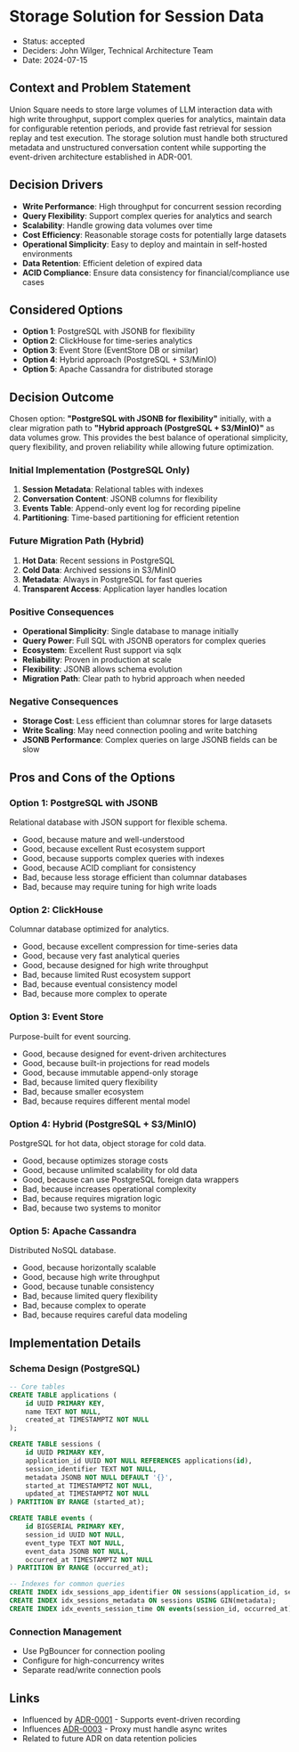 # Storage Solution for Session Data

- Status: accepted
- Deciders: John Wilger, Technical Architecture Team
- Date: 2024-07-15

## Context and Problem Statement

Union Square needs to store large volumes of LLM interaction data with high write throughput, support complex queries for analytics, maintain data for configurable retention periods, and provide fast retrieval for session replay and test execution. The storage solution must handle both structured metadata and unstructured conversation content while supporting the event-driven architecture established in ADR-001.

## Decision Drivers

- **Write Performance**: High throughput for concurrent session recording
- **Query Flexibility**: Support complex queries for analytics and search
- **Scalability**: Handle growing data volumes over time
- **Cost Efficiency**: Reasonable storage costs for potentially large datasets
- **Operational Simplicity**: Easy to deploy and maintain in self-hosted environments
- **Data Retention**: Efficient deletion of expired data
- **ACID Compliance**: Ensure data consistency for financial/compliance use cases

## Considered Options

- **Option 1**: PostgreSQL with JSONB for flexibility
- **Option 2**: ClickHouse for time-series analytics
- **Option 3**: Event Store (EventStore DB or similar)
- **Option 4**: Hybrid approach (PostgreSQL + S3/MinIO)
- **Option 5**: Apache Cassandra for distributed storage

## Decision Outcome

Chosen option: **"PostgreSQL with JSONB for flexibility"** initially, with a clear migration path to **"Hybrid approach (PostgreSQL + S3/MinIO)"** as data volumes grow. This provides the best balance of operational simplicity, query flexibility, and proven reliability while allowing future optimization.

### Initial Implementation (PostgreSQL Only)

1. **Session Metadata**: Relational tables with indexes
2. **Conversation Content**: JSONB columns for flexibility
3. **Events Table**: Append-only event log for recording pipeline
4. **Partitioning**: Time-based partitioning for efficient retention

### Future Migration Path (Hybrid)

1. **Hot Data**: Recent sessions in PostgreSQL
2. **Cold Data**: Archived sessions in S3/MinIO
3. **Metadata**: Always in PostgreSQL for fast queries
4. **Transparent Access**: Application layer handles location

### Positive Consequences

- **Operational Simplicity**: Single database to manage initially
- **Query Power**: Full SQL with JSONB operators for complex queries
- **Ecosystem**: Excellent Rust support via sqlx
- **Reliability**: Proven in production at scale
- **Flexibility**: JSONB allows schema evolution
- **Migration Path**: Clear path to hybrid approach when needed

### Negative Consequences

- **Storage Cost**: Less efficient than columnar stores for large datasets
- **Write Scaling**: May need connection pooling and write batching
- **JSONB Performance**: Complex queries on large JSONB fields can be slow

## Pros and Cons of the Options

### Option 1: PostgreSQL with JSONB

Relational database with JSON support for flexible schema.

- Good, because mature and well-understood
- Good, because excellent Rust ecosystem support
- Good, because supports complex queries with indexes
- Good, because ACID compliant for consistency
- Bad, because less storage efficient than columnar databases
- Bad, because may require tuning for high write loads

### Option 2: ClickHouse

Columnar database optimized for analytics.

- Good, because excellent compression for time-series data
- Good, because very fast analytical queries
- Good, because designed for high write throughput
- Bad, because limited Rust ecosystem support
- Bad, because eventual consistency model
- Bad, because more complex to operate

### Option 3: Event Store

Purpose-built for event sourcing.

- Good, because designed for event-driven architectures
- Good, because built-in projections for read models
- Good, because immutable append-only storage
- Bad, because limited query flexibility
- Bad, because smaller ecosystem
- Bad, because requires different mental model

### Option 4: Hybrid (PostgreSQL + S3/MinIO)

PostgreSQL for hot data, object storage for cold data.

- Good, because optimizes storage costs
- Good, because unlimited scalability for old data
- Good, because can use PostgreSQL foreign data wrappers
- Bad, because increases operational complexity
- Bad, because requires migration logic
- Bad, because two systems to monitor

### Option 5: Apache Cassandra

Distributed NoSQL database.

- Good, because horizontally scalable
- Good, because high write throughput
- Good, because tunable consistency
- Bad, because limited query flexibility
- Bad, because complex to operate
- Bad, because requires careful data modeling

## Implementation Details

### Schema Design (PostgreSQL)

```sql
-- Core tables
CREATE TABLE applications (
    id UUID PRIMARY KEY,
    name TEXT NOT NULL,
    created_at TIMESTAMPTZ NOT NULL
);

CREATE TABLE sessions (
    id UUID PRIMARY KEY,
    application_id UUID NOT NULL REFERENCES applications(id),
    session_identifier TEXT NOT NULL,
    metadata JSONB NOT NULL DEFAULT '{}',
    started_at TIMESTAMPTZ NOT NULL,
    updated_at TIMESTAMPTZ NOT NULL
) PARTITION BY RANGE (started_at);

CREATE TABLE events (
    id BIGSERIAL PRIMARY KEY,
    session_id UUID NOT NULL,
    event_type TEXT NOT NULL,
    event_data JSONB NOT NULL,
    occurred_at TIMESTAMPTZ NOT NULL
) PARTITION BY RANGE (occurred_at);

-- Indexes for common queries
CREATE INDEX idx_sessions_app_identifier ON sessions(application_id, session_identifier);
CREATE INDEX idx_sessions_metadata ON sessions USING GIN(metadata);
CREATE INDEX idx_events_session_time ON events(session_id, occurred_at);
```

### Connection Management

- Use PgBouncer for connection pooling
- Configure for high-concurrency writes
- Separate read/write connection pools

## Links

- Influenced by [ADR-0001](0001-overall-architecture-pattern.md) - Supports event-driven recording
- Influences [ADR-0003](0003-proxy-implementation.md) - Proxy must handle async writes
- Related to future ADR on data retention policies

